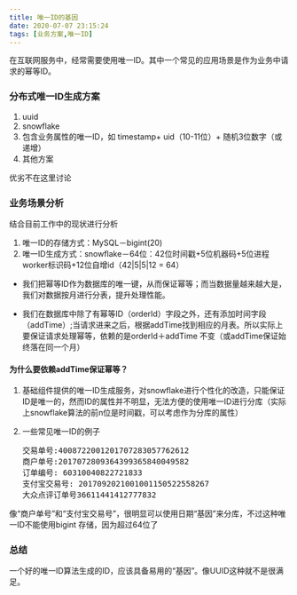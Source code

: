```yaml
---
title: 唯一ID的基因
date: 2020-07-07 23:15:24
tags: [业务方案,唯一ID]
---
```


在互联网服务中，经常需要使用唯一ID。其中一个常见的应用场景是作为业务中请求的幂等ID。

### 分布式唯一ID生成方案

1. uuid
2. snowflake
3. 包含业务属性的唯一ID，如 timestamp+ uid（10-11位）+ 随机3位数字（或递增）
4. 其他方案

优劣不在这里讨论

### 业务场景分析

结合目前工作中的现状进行分析

1. 唯一ID的存储方式：MySQL－bigint(20)
2. 唯一ID生成方式：snowflake－64位：42位时间戳+5位机器码+5位进程worker标识码+12位自增id（42|5|5|12 = 64）

+ 我们把幂等ID作为数据库的唯一键，从而保证幂等；而当数据量越来越大是，我们对数据按月进行分表，提升处理性能。

+ 我们在数据库中除了有幂等ID（orderId）字段之外，还有添加时间字段（addTime）;当请求进来之后，根据addTime找到相应的月表。所以实际上要保证请求处理幂等，依赖的是orderId＋addTime 不变（或addTime保证始终落在同一个月）

#### 为什么要依赖addTime保证幂等？

1. 基础组件提供的唯一ID生成服务，对snowflake进行个性化的改造，只能保证ID是唯一的，然而ID的属性并不明显，无法方便的使用唯一ID进行分库（实际上snowflake算法的前n位是时间戳，可以考虑作为分库的属性）

2. 一些常见唯一ID的例子

   <pre>
   交易单号:4008722001201707283057762612
   商户单号:2017072809364399365840049582
   订单编号: 60310040822721833
   支付宝交易号: 2017092021001001150522558267
   大众点评订单号36611441412777832
   </pre>

像“商户单号”和“支付宝交易号”，很明显可以使用日期“基因”来分库，不过这种唯一ID不能使用bigint 存储，因为超过64位了



### 总结

一个好的唯一ID算法生成的ID，应该具备易用的“基因”。像UUID这种就不是很满足。





